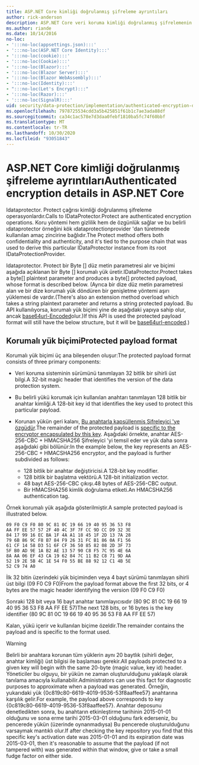 ```yaml
---
title: ASP.NET Core kimliği doğrulanmış şifreleme ayrıntıları
author: rick-anderson
description: ASP.NET Core veri koruma kimliği doğrulanmış şifrelemenin uygulama ayrıntılarını öğrenin.
ms.author: riande
ms.date: 10/14/2016
no-loc:
- ':::no-loc(appsettings.json):::'
- ':::no-loc(ASP.NET Core Identity):::'
- ':::no-loc(cookie):::'
- ':::no-loc(Cookie):::'
- ':::no-loc(Blazor):::'
- ':::no-loc(Blazor Server):::'
- ':::no-loc(Blazor WebAssembly):::'
- ':::no-loc(Identity):::'
- ":::no-loc(Let's Encrypt):::"
- ':::no-loc(Razor):::'
- ':::no-loc(SignalR):::'
uid: security/data-protection/implementation/authenticated-encryption-details
ms.openlocfilehash: 7978725534cdd3a5b425851f61b1c7ae3ada88df
ms.sourcegitcommit: ca34c1ac578e7d3daa0febf1810ba5fc74f60bbf
ms.translationtype: MT
ms.contentlocale: tr-TR
ms.lasthandoff: 10/30/2020
ms.locfileid: "93051843"
---
```

# <a name="authenticated-encryption-details-in-aspnet-core"></a><span data-ttu-id="a617a-103">ASP.NET Core kimliği doğrulanmış şifreleme ayrıntıları</span><span class="sxs-lookup"><span data-stu-id="a617a-103">Authenticated encryption details in ASP.NET Core</span></span>

<a name="data-protection-implementation-authenticated-encryption-details"></a>

<span data-ttu-id="a617a-104">Idataprotector. Protect çağrısı kimliği doğrulanmış şifreleme operasyonlardır.</span><span class="sxs-lookup"><span data-stu-id="a617a-104">Calls to IDataProtector.Protect are authenticated encryption operations.</span></span> <span data-ttu-id="a617a-105">Koru yöntemi hem gizlilik hem de özgünlük sağlar ve bu belirli ıdataprotector örneğini kök ıdataprotectionprovider 'dan türetmede kullanılan amaç zincirine bağlıdır.</span><span class="sxs-lookup"><span data-stu-id="a617a-105">The Protect method offers both confidentiality and authenticity, and it's tied to the purpose chain that was used to derive this particular IDataProtector instance from its root IDataProtectionProvider.</span></span>

<span data-ttu-id="a617a-106">Idataprotector. Protect bir Byte [] düz metin parametresi alır ve biçimi aşağıda açıklanan bir Byte [] korumalı yük üretir.</span><span class="sxs-lookup"><span data-stu-id="a617a-106">IDataProtector.Protect takes a byte[] plaintext parameter and produces a byte[] protected payload, whose format is described below.</span></span> <span data-ttu-id="a617a-107">(Ayrıca bir dize düz metin parametresi alan ve bir dize korumalı yük döndüren bir genişletme yöntemi aşırı yüklemesi de vardır.</span><span class="sxs-lookup"><span data-stu-id="a617a-107">(There's also an extension method overload which takes a string plaintext parameter and returns a string protected payload.</span></span> <span data-ttu-id="a617a-108">Bu API kullanılıyorsa, korumalı yük biçimi yine de aşağıdaki yapıya sahip olur, ancak [base64url-Encoded](https://tools.ietf.org/html/rfc4648#section-5)olur.)</span><span class="sxs-lookup"><span data-stu-id="a617a-108">If this API is used the protected payload format will still have the below structure, but it will be [base64url-encoded](https://tools.ietf.org/html/rfc4648#section-5).)</span></span>

## <a name="protected-payload-format"></a><span data-ttu-id="a617a-109">Korumalı yük biçimi</span><span class="sxs-lookup"><span data-stu-id="a617a-109">Protected payload format</span></span>

<span data-ttu-id="a617a-110">Korumalı yük biçimi üç ana bileşenden oluşur:</span><span class="sxs-lookup"><span data-stu-id="a617a-110">The protected payload format consists of three primary components:</span></span>

* <span data-ttu-id="a617a-111">Veri koruma sisteminin sürümünü tanımlayan 32 bitlik bir sihirli üst bilgi.</span><span class="sxs-lookup"><span data-stu-id="a617a-111">A 32-bit magic header that identifies the version of the data protection system.</span></span>

* <span data-ttu-id="a617a-112">Bu belirli yükü korumak için kullanılan anahtarı tanımlayan 128 bitlik bir anahtar kimliği.</span><span class="sxs-lookup"><span data-stu-id="a617a-112">A 128-bit key id that identifies the key used to protect this particular payload.</span></span>

* <span data-ttu-id="a617a-113">Korunan yükün geri kalanı, [Bu anahtarla kapsüllenmiş Şifreleyici 'ye özgüdür](xref:security/data-protection/implementation/subkeyderivation#data-protection-implementation-subkey-derivation).</span><span class="sxs-lookup"><span data-stu-id="a617a-113">The remainder of the protected payload is [specific to the encryptor encapsulated by this key](xref:security/data-protection/implementation/subkeyderivation#data-protection-implementation-subkey-derivation).</span></span> <span data-ttu-id="a617a-114">Aşağıdaki örnekte, anahtar AES-256-CBC + HMACSHA256 Şifreleyici 'yi temsil eder ve yük daha sonra aşağıdaki gibi bölünür:</span><span class="sxs-lookup"><span data-stu-id="a617a-114">In the example below, the key represents an AES-256-CBC + HMACSHA256 encryptor, and the payload is further subdivided as follows:</span></span>
  * <span data-ttu-id="a617a-115">128 bitlik bir anahtar değiştiricisi.</span><span class="sxs-lookup"><span data-stu-id="a617a-115">A 128-bit key modifier.</span></span>
  * <span data-ttu-id="a617a-116">128 bitlik bir başlatma vektörü.</span><span class="sxs-lookup"><span data-stu-id="a617a-116">A 128-bit initialization vector.</span></span>
  * <span data-ttu-id="a617a-117">48 bayt AES-256-CBC çıkışı.</span><span class="sxs-lookup"><span data-stu-id="a617a-117">48 bytes of AES-256-CBC output.</span></span>
  * <span data-ttu-id="a617a-118">Bir HMACSHA256 kimlik doğrulama etiketi.</span><span class="sxs-lookup"><span data-stu-id="a617a-118">An HMACSHA256 authentication tag.</span></span>

<span data-ttu-id="a617a-119">Örnek korumalı yük aşağıda gösterilmiştir.</span><span class="sxs-lookup"><span data-stu-id="a617a-119">A sample protected payload is illustrated below.</span></span>

```
09 F0 C9 F0 80 9C 81 0C 19 66 19 40 95 36 53 F8
AA FF EE 57 57 2F 40 4C 3F 7F CC 9D CC D9 32 3E
84 17 99 16 EC BA 1F 4A A1 18 45 1F 2D 13 7A 28
79 6B 86 9C F8 B7 84 F9 26 31 FC B1 86 0A F1 56
61 CF 14 58 D3 51 6F CF 36 50 85 82 08 2D 3F 73
5F B0 AD 9E 1A B2 AE 13 57 90 C8 F5 7C 95 4E 6A
8A AA 06 EF 43 CA 19 62 84 7C 11 B2 C8 71 9D AA
52 19 2E 5B 4C 1E 54 F0 55 BE 88 92 12 C1 4B 5E
52 C9 74 A0
```

<span data-ttu-id="a617a-120">İlk 32 bitin üzerindeki yük biçiminden veya 4 bayt sürümü tanımlayan sihirli üst bilgi (09 F0 C9 F0)</span><span class="sxs-lookup"><span data-stu-id="a617a-120">From the payload format above the first 32 bits, or 4 bytes are the magic header identifying the version (09 F0 C9 F0)</span></span>

<span data-ttu-id="a617a-121">Sonraki 128 bit veya 16 bayt anahtar tanımlayıcısıdır (80 9C 81 0C 19 66 19 40 95 36 53 F8 AA FF EE 57)</span><span class="sxs-lookup"><span data-stu-id="a617a-121">The next 128 bits, or 16 bytes is the key identifier (80 9C 81 0C 19 66 19 40 95 36 53 F8 AA FF EE 57)</span></span>

<span data-ttu-id="a617a-122">Kalan, yükü içerir ve kullanılan biçime özeldir.</span><span class="sxs-lookup"><span data-stu-id="a617a-122">The remainder contains the payload and is specific to the format used.</span></span>

> [!WARNING]
> <span data-ttu-id="a617a-123">Belirli bir anahtara korunan tüm yüklerin aynı 20 baytlık (sihirli değer, anahtar kimliği) üst bilgisi ile başlaması gerekir.</span><span class="sxs-lookup"><span data-stu-id="a617a-123">All payloads protected to a given key will begin with the same 20-byte (magic value, key id) header.</span></span> <span data-ttu-id="a617a-124">Yöneticiler bu olguyu, bir yükün ne zaman oluşturulduğunu yaklaşık olarak tanılama amacıyla kullanabilir.</span><span class="sxs-lookup"><span data-stu-id="a617a-124">Administrators can use this fact for diagnostic purposes to approximate when a payload was generated.</span></span> <span data-ttu-id="a617a-125">Örneğin, yukarıdaki yük {0c819c80-6619-4019-9536-53f8aaffee57} anahtarına karşılık gelir.</span><span class="sxs-lookup"><span data-stu-id="a617a-125">For example, the payload above corresponds to key {0c819c80-6619-4019-9536-53f8aaffee57}.</span></span> <span data-ttu-id="a617a-126">Anahtar deposunu denetledikten sonra, bu anahtarın etkinleştirme tarihinin 2015-01-01 olduğunu ve sona erme tarihi 2015-03-01 olduğunu fark ederseniz, bu pencerede yükün (üzerinde oynanmadıysa) Bu pencerede oluşturulduğunu varsaymak mantıklı olur.</span><span class="sxs-lookup"><span data-stu-id="a617a-126">If after checking the key repository you find that this specific key's activation date was 2015-01-01 and its expiration date was 2015-03-01, then it's reasonable to assume that the payload (if not tampered with) was generated within that window, give or take a small fudge factor on either side.</span></span>
